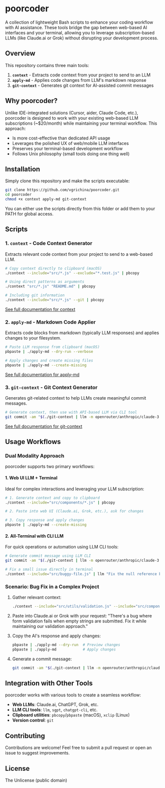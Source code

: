 # poorcoder

A collection of lightweight Bash scripts to enhance your coding workflow with AI assistance. These tools bridge the gap between web-based AI interfaces and your terminal, allowing you to leverage subscription-based LLMs (like Claude.ai or Grok) without disrupting your development process.

## Overview

This repository contains three main tools:

1. **`context`** - Extracts code context from your project to send to an LLM
2. **`apply-md`** - Applies code changes from LLM's markdown response
3. **`git-context`** - Generates git context for AI-assisted commit messages

## Why poorcoder?

Unlike IDE-integrated solutions (Cursor, aider, Claude Code, etc.), poorcoder is designed to work with your existing web-based LLM subscriptions (~$20/month) while maintaining your terminal workflow. This approach:

- Is more cost-effective than dedicated API usage
- Leverages the polished UX of web/mobile LLM interfaces
- Preserves your terminal-based development workflow
- Follows Unix philosophy (small tools doing one thing well)

## Installation

Simply clone this repository and make the scripts executable:

```bash
git clone https://github.com/vgrichina/poorcoder.git
cd poorcoder
chmod +x context apply-md git-context
```

You can either use the scripts directly from this folder or add them to your PATH for global access.

## Scripts

### 1. `context` - Code Context Generator

Extracts relevant code context from your project to send to a web-based LLM.

```bash
# Copy context directly to clipboard (macOS)
./context --include="src/*.js" --exclude="*.test.js" | pbcopy

# Using direct patterns as arguments
./context "src/*.js" "README.md" | pbcopy

# Including git information
./context --include="src/*.js" --git | pbcopy
```

[See full documentation for context](./docs/context.md)

### 2. `apply-md` - Markdown Code Applier

Extracts code blocks from markdown (typically LLM responses) and applies changes to your filesystem.

```bash
# Paste LLM response from clipboard (macOS)
pbpaste | ./apply-md --dry-run --verbose

# Apply changes and create missing files
pbpaste | ./apply-md --create-missing
```

[See full documentation for apply-md](./docs/apply-md.md)

### 3. `git-context` - Git Context Generator

Generates git-related context to help LLMs create meaningful commit messages.

```bash
# Generate context, then use with API-based LLM via CLI tool
git commit -am "$(./git-context | llm -m openrouter/anthropic/claude-3.5-haiku)" -e
```

[See full documentation for git-context](./docs/git-context.md)

## Usage Workflows

### Dual Modality Approach

poorcoder supports two primary workflows:

#### 1. Web UI LLM + Terminal

Ideal for complex interactions and leveraging your LLM subscription:

```bash
# 1. Generate context and copy to clipboard
./context --include="src/components/*.js" | pbcopy

# 2. Paste into web UI (Claude.ai, Grok, etc.), ask for changes

# 3. Copy response and apply changes
pbpaste | ./apply-md --create-missing
```

#### 2. All-Terminal with CLI LLM

For quick operations or automation using LLM CLI tools:

```bash
# Generate commit message using LLM CLI
git commit -am "$(./git-context | llm -m openrouter/anthropic/claude-3.5-haiku)" -e

# Fix a small issue directly in terminal
./context --include="src/buggy-file.js" | llm "Fix the null reference bug" | ./apply-md
```

### Scenario: Bug Fix in a Complex Project

1. Gather relevant context:
   ```bash
   ./context --include="src/utils/validation.js" --include="src/components/Form.js" | pbcopy
   ```

2. Paste into Claude.ai or Grok with your request:
   "There's a bug where form validation fails when empty strings are submitted. Fix it while maintaining our validation approach."

3. Copy the AI's response and apply changes:
   ```bash
   pbpaste | ./apply-md --dry-run  # Preview changes
   pbpaste | ./apply-md            # Apply changes
   ```

4. Generate a commit message:
   ```bash
   git commit -am "$(./git-context | llm -m openrouter/anthropic/claude-3.5-haiku)" -e
   ```

## Integration with Other Tools

poorcoder works with various tools to create a seamless workflow:

- **Web LLMs**: Claude.ai, ChatGPT, Grok, etc.
- **LLM CLI tools**: `llm`, `sgpt`, `chatgpt-cli`, etc.
- **Clipboard utilities**: `pbcopy`/`pbpaste` (macOS), `xclip` (Linux)
- **Version control**: `git`

## Contributing

Contributions are welcome! Feel free to submit a pull request or open an issue to suggest improvements.

## License

The Unlicense (public domain)
